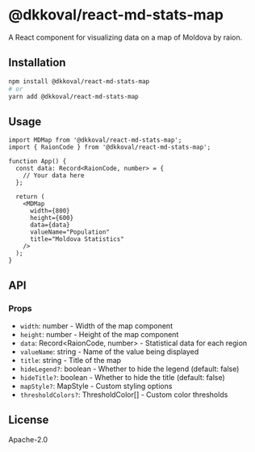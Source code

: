 # @dkkoval/react-md-stats-map

A React component for visualizing data on a map of Moldova by raion.

## Installation

```bash
npm install @dkkoval/react-md-stats-map
# or
yarn add @dkkoval/react-md-stats-map
```

## Usage

```tsx
import MDMap from '@dkkoval/react-md-stats-map';
import { RaionCode } from '@dkkoval/react-md-stats-map';

function App() {
  const data: Record<RaionCode, number> = {
    // Your data here
  };

  return (
    <MDMap
      width={800}
      height={600}
      data={data}
      valueName="Population"
      title="Moldova Statistics"
    />
  );
}
```

## API

### Props

- `width`: number - Width of the map component
- `height`: number - Height of the map component
- `data`: Record<RaionCode, number> - Statistical data for each region
- `valueName`: string - Name of the value being displayed
- `title`: string - Title of the map
- `hideLegend?`: boolean - Whether to hide the legend (default: false)
- `hideTitle?`: boolean - Whether to hide the title (default: false)
- `mapStyle?`: MapStyle - Custom styling options
- `thresholdColors?`: ThresholdColor[] - Custom color thresholds

## License

Apache-2.0
